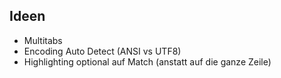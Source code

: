 ## Ideen
* Multitabs
* Encoding Auto Detect (ANSI vs UTF8)
* Highlighting optional auf Match (anstatt auf die ganze Zeile)
